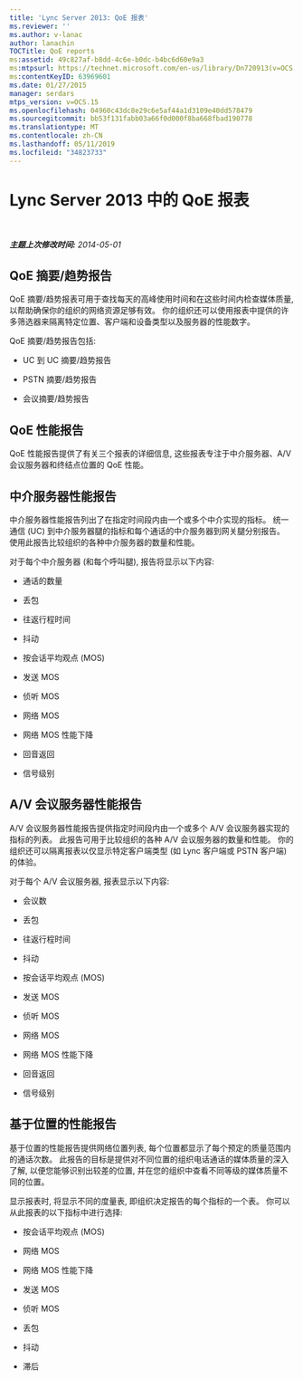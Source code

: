```yaml
---
title: 'Lync Server 2013: QoE 报表'
ms.reviewer: ''
ms.author: v-lanac
author: lanachin
TOCTitle: QoE reports
ms:assetid: 49c827af-b8dd-4c6e-b0dc-b4bc6d60e9a3
ms:mtpsurl: https://technet.microsoft.com/en-us/library/Dn720913(v=OCS.15)
ms:contentKeyID: 63969601
ms.date: 01/27/2015
manager: serdars
mtps_version: v=OCS.15
ms.openlocfilehash: 04960c43dc8e29c6e5af44a1d3109e40dd578479
ms.sourcegitcommit: bb53f131fabb03a66f0d000f8ba668fbad190778
ms.translationtype: MT
ms.contentlocale: zh-CN
ms.lasthandoff: 05/11/2019
ms.locfileid: "34823733"
---
```

<div data-xmlns="http://www.w3.org/1999/xhtml">

<div class="topic" data-xmlns="http://www.w3.org/1999/xhtml" data-msxsl="urn:schemas-microsoft-com:xslt" data-cs="http://msdn.microsoft.com/en-us/">

<div data-asp="http://msdn2.microsoft.com/asp">

# <a name="qoe-reports-in-lync-server-2013"></a>Lync Server 2013 中的 QoE 报表

</div>

<div id="mainSection">

<div id="mainBody">

<span> </span>

_**主题上次修改时间:** 2014-05-01_

<div>

## <a name="qoe-summarytrend-reports"></a>QoE 摘要/趋势报告

QoE 摘要/趋势报表可用于查找每天的高峰使用时间和在这些时间内检查媒体质量, 以帮助确保你的组织的网络资源足够有效。 你的组织还可以使用报表中提供的许多筛选器来隔离特定位置、客户端和设备类型以及服务器的性能数字。

QoE 摘要/趋势报告包括:

  - UC 到 UC 摘要/趋势报告

  - PSTN 摘要/趋势报告

  - 会议摘要/趋势报告

</div>

<div>

## <a name="qoe-performance-reports"></a>QoE 性能报告

QoE 性能报告提供了有关三个报表的详细信息, 这些报表专注于中介服务器、A/V 会议服务器和终结点位置的 QoE 性能。

</div>

<div>

## <a name="mediation-server-performance-report"></a>中介服务器性能报告

中介服务器性能报告列出了在指定时间段内由一个或多个中介实现的指标。 统一通信 (UC) 到中介服务器腿的指标和每个通话的中介服务器到网关腿分别报告。 使用此报告比较组织的各种中介服务器的数量和性能。

对于每个中介服务器 (和每个呼叫腿), 报告将显示以下内容:

  - 通话的数量

  - 丢包

  - 往返行程时间

  - 抖动

  - 按会话平均观点 (MOS)

  - 发送 MOS

  - 侦听 MOS

  - 网络 MOS

  - 网络 MOS 性能下降

  - 回音返回

  - 信号级别

</div>

<div>

## <a name="av-conferencing-server-performance-report"></a>A/V 会议服务器性能报告

A/V 会议服务器性能报告提供指定时间段内由一个或多个 A/V 会议服务器实现的指标的列表。 此报告可用于比较组织的各种 A/V 会议服务器的数量和性能。 你的组织还可以隔离报表以仅显示特定客户端类型 (如 Lync 客户端或 PSTN 客户端) 的体验。

对于每个 A/V 会议服务器, 报表显示以下内容:

  - 会议数

  - 丢包

  - 往返行程时间

  - 抖动

  - 按会话平均观点 (MOS)

  - 发送 MOS

  - 侦听 MOS

  - 网络 MOS

  - 网络 MOS 性能下降

  - 回音返回

  - 信号级别

</div>

<div>

## <a name="location-based-performance-report"></a>基于位置的性能报告

基于位置的性能报告提供网络位置列表, 每个位置都显示了每个预定的质量范围内的通话次数。 此报告的目标是提供对不同位置的组织电话通话的媒体质量的深入了解, 以便您能够识别出较差的位置, 并在您的组织中查看不同等级的媒体质量不同的位置。

显示报表时, 将显示不同的度量表, 即组织决定报告的每个指标的一个表。 你可以从此报表的以下指标中进行选择:

  - 按会话平均观点 (MOS)

  - 网络 MOS

  - 网络 MOS 性能下降

  - 发送 MOS

  - 侦听 MOS

  - 丢包

  - 抖动

  - 滞后

</div>

</div>

<span> </span>

</div>

</div>

</div>

